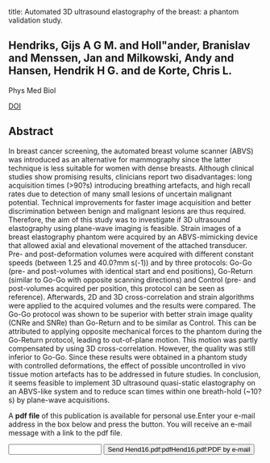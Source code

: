 title: Automated 3D ultrasound elastography of the breast: a phantom validation study.

## Hendriks, Gijs A G M. and Holl"ander, Branislav and Menssen, Jan and Milkowski, Andy and Hansen, Hendrik H G. and de Korte, Chris L.
Phys Med Biol

<a href="https://doi.org/10.1088/0031-9155/61/7/2665">DOI</a>

## Abstract
In breast cancer screening, the automated breast volume scanner (ABVS) was introduced as an alternative for mammography since the latter technique is less suitable for women with dense breasts. Although clinical studies show promising results, clinicians report two disadvantages: long acquisition times (>90?s) introducing breathing artefacts, and high recall rates due to detection of many small lesions of uncertain malignant potential. Technical improvements for faster image acquisition and better discrimination between benign and malignant lesions are thus required. Therefore, the aim of this study was to investigate if 3D ultrasound elastography using plane-wave imaging is feasible. Strain images of a breast elastography phantom were acquired by an ABVS-mimicking device that allowed axial and elevational movement of the attached transducer. Pre- and post-deformation volumes were acquired with different constant speeds (between 1.25 and 40.0?mm s(-1)) and by three protocols: Go-Go (pre- and post-volumes with identical start and end positions), Go-Return (similar to Go-Go with opposite scanning directions) and Control (pre- and post-volumes acquired per position, this protocol can be seen as reference). Afterwards, 2D and 3D cross-correlation and strain algorithms were applied to the acquired volumes and the results were compared. The Go-Go protocol was shown to be superior with better strain image quality (CNRe and SNRe) than Go-Return and to be similar as Control. This can be attributed to applying opposite mechanical forces to the phantom during the Go-Return protocol, leading to out-of-plane motion. This motion was partly compensated by using 3D cross-correlation. However, the quality was still inferior to Go-Go. Since these results were obtained in a phantom study with controlled deformations, the effect of possible uncontrolled in vivo tissue motion artefacts has to be addressed in future studies. In conclusion, it seems feasible to implement 3D ultrasound quasi-static elastography on an ABVS-like system and to reduce scan times within one breath-hold (~10?s) by plane-wave acquisitions.

A <b>pdf file</b> of this publication is available for personal use.Enter your e-mail address in the box below and press the button. You will receive an e-mail message with a link to the pdf file.
<form action="sender.php">  <input type="text" name="email">  <input type="submit" value="Send Hend16.pdf:pdfHend16.pdf:PDF by e-mail"></form>